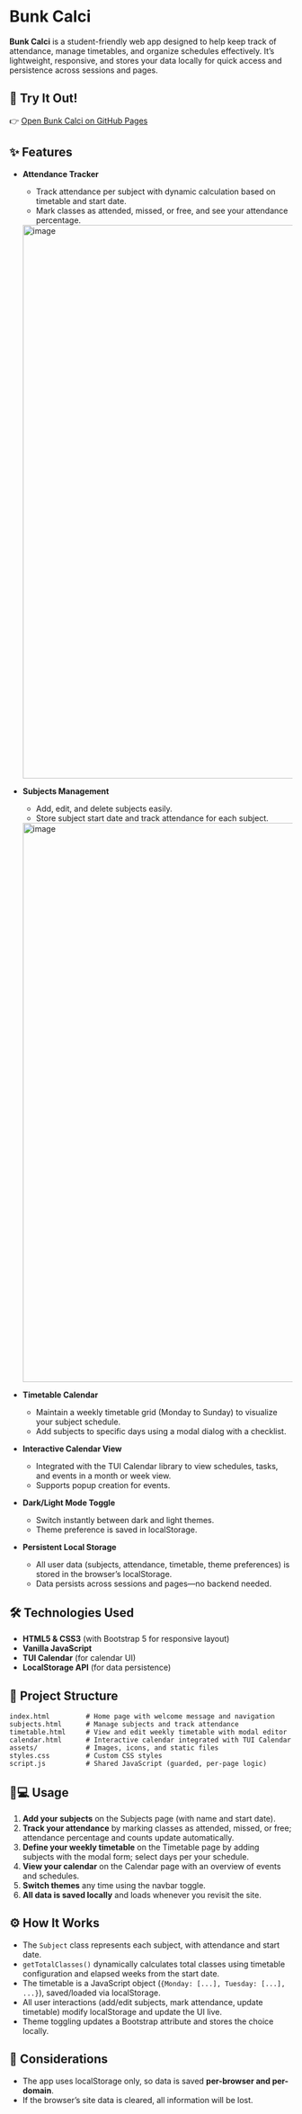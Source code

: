  # Bunk Calci

**Bunk Calci** is a student-friendly web app designed to help keep track of attendance, manage timetables, and organize schedules effectively. It’s lightweight, responsive, and stores your data locally for quick access and persistence across sessions and pages.

## 🚀 Try It Out!

👉 [Open Bunk Calci on GitHub Pages](https://higgsboson0906.github.io/Bunk-calci/)

## ✨ Features

- **Attendance Tracker**
  - Track attendance per subject with dynamic calculation based on timetable and start date.
  - Mark classes as attended, missed, or free, and see your attendance percentage.
  <img width="1919" height="985" alt="image" src="https://github.com/user-attachments/assets/c753527d-722b-4d1d-9641-923f58d8decb" />

- **Subjects Management**
  - Add, edit, and delete subjects easily.
  - Store subject start date and track attendance for each subject.
   <img width="1885" height="995" alt="image" src="https://github.com/user-attachments/assets/2d7cf601-213f-4243-a2fd-c103f406274d" />


- **Timetable Calendar**
  - Maintain a weekly timetable grid (Monday to Sunday) to visualize your subject schedule.
  - Add subjects to specific days using a modal dialog with a checklist.

- **Interactive Calendar View**
  - Integrated with the TUI Calendar library to view schedules, tasks, and events in a month or week view.
  - Supports popup creation for events.

- **Dark/Light Mode Toggle**
  - Switch instantly between dark and light themes.
  - Theme preference is saved in localStorage.

- **Persistent Local Storage**
  - All user data (subjects, attendance, timetable, theme preferences) is stored in the browser’s localStorage.
  - Data persists across sessions and pages—no backend needed.

## 🛠 Technologies Used

- **HTML5 & CSS3** (with Bootstrap 5 for responsive layout)
- **Vanilla JavaScript**
- **TUI Calendar** (for calendar UI)
- **LocalStorage API** (for data persistence)

## 📁 Project Structure

```
index.html         # Home page with welcome message and navigation
subjects.html      # Manage subjects and track attendance
timetable.html     # View and edit weekly timetable with modal editor
calendar.html      # Interactive calendar integrated with TUI Calendar
assets/            # Images, icons, and static files
styles.css         # Custom CSS styles
script.js          # Shared JavaScript (guarded, per-page logic)
```

## 🧑💻 Usage

1. **Add your subjects** on the Subjects page (with name and start date).
2. **Track your attendance** by marking classes as attended, missed, or free; attendance percentage and counts update automatically.
3. **Define your weekly timetable** on the Timetable page by adding subjects with the modal form; select days per your schedule.
4. **View your calendar** on the Calendar page with an overview of events and schedules.
5. **Switch themes** any time using the navbar toggle.
6. **All data is saved locally** and loads whenever you revisit the site.

## ⚙️ How It Works

- The `Subject` class represents each subject, with attendance and start date.
- `getTotalClasses()` dynamically calculates total classes using timetable configuration and elapsed weeks from the start date.
- The timetable is a JavaScript object (`{Monday: [...], Tuesday: [...], ...}`), saved/loaded via localStorage.
- All user interactions (add/edit subjects, mark attendance, update timetable) modify localStorage and update the UI live.
- Theme toggling updates a Bootstrap attribute and stores the choice locally.

## 📝 Considerations

- The app uses localStorage only, so data is saved **per-browser and per-domain**.
- If the browser’s site data is cleared, all information will be lost.
